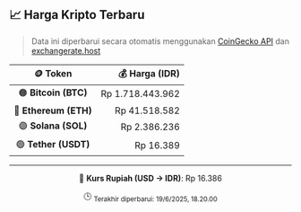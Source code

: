 

<!-- HARGA_KRIPTO -->
## 📈 Harga Kripto Terbaru

> Data ini diperbarui secara otomatis menggunakan [CoinGecko API](https://www.coingecko.com/) dan [exchangerate.host](https://exchangerate.host/)

<div align="center">

| 🪙 Token | 💰 Harga (IDR) |
|:------:|---------------:|
| 🟠 **Bitcoin (BTC)**   | Rp 1.718.443.962 |
| 🔵 **Ethereum (ETH)**  | Rp 41.518.582 |
| 🟣 **Solana (SOL)**    | Rp 2.386.236 |
| 🟢 **Tether (USDT)**   | Rp 16.389 |

---

💱 **Kurs Rupiah (USD → IDR)**: Rp 16.386

🕒 <sub>Terakhir diperbarui: 19/6/2025, 18.20.00</sub>

</div>
<!-- /HARGA_KRIPTO -->